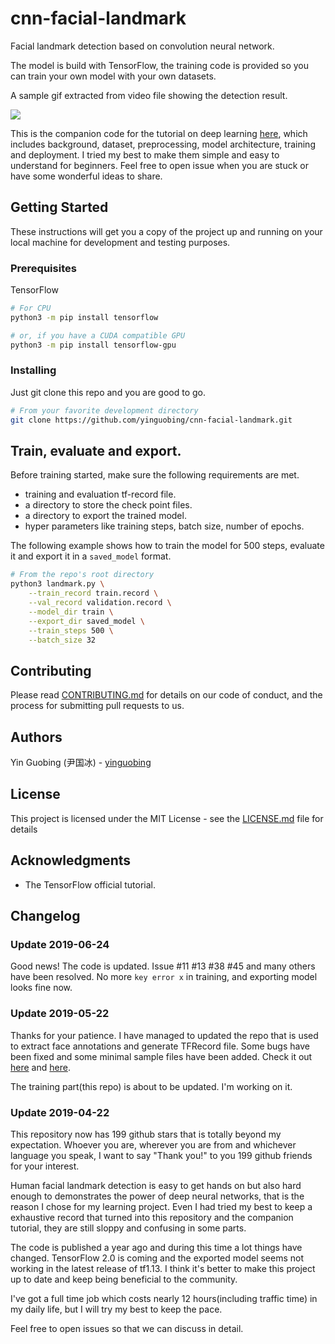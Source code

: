 # cnn-facial-landmark

Facial landmark detection based on convolution neural network.

The model is build with TensorFlow, the training code is provided so you can train your own model with your own datasets.

A sample gif extracted from video file showing the detection result.

![](https://github.com/yinguobing/cnn-facial-landmark/blob/master/demo01.gif)

This is the companion code for the tutorial on deep learning [here](https://yinguobing.com/facial-landmark-localization-by-deep-learning-background/), which includes background, dataset, preprocessing, model architecture, training and deployment. I tried my best to make them simple and easy to understand for beginners. Feel free to open issue when you are stuck or have some wonderful ideas to share.


## Getting Started

These instructions will get you a copy of the project up and running on your local machine for development and testing purposes.

### Prerequisites

TensorFlow

```bash
# For CPU
python3 -m pip install tensorflow

# or, if you have a CUDA compatible GPU
python3 -m pip install tensorflow-gpu

```

### Installing

Just git clone this repo and you are good to go.

```bash
# From your favorite development directory
git clone https://github.com/yinguobing/cnn-facial-landmark.git
```

## Train, evaluate and export.

Before training started, make sure the following requirements are met.
- training and evaluation tf-record file.
- a directory to store the check point files.
- a directory to export the trained model.
- hyper parameters like training steps, batch size, number of epochs.

The following example shows how to train the model for 500 steps, evaluate it and export it in a `saved_model` format.

```bash
# From the repo's root directory
python3 landmark.py \
    --train_record train.record \
    --val_record validation.record \
    --model_dir train \
    --export_dir saved_model \
    --train_steps 500 \
    --batch_size 32
```

## Contributing

Please read [CONTRIBUTING.md]() for details on our code of conduct, and the process for submitting pull requests to us.


## Authors

Yin Guobing (尹国冰) - [yinguobing](https://github.com/yinguobing/)


## License

This project is licensed under the MIT License - see the [LICENSE.md](LICENSE.md) file for details

## Acknowledgments

* The TensorFlow official tutorial.

## Changelog

### Update 2019-06-24
Good news! The code is updated. Issue #11 #13 #38 #45 and many others have been resolved. No more `key error x` in training, and exporting model looks fine now.

### Update 2019-05-22
Thanks for your patience. I have managed to updated the repo that is used to extract face annotations and generate TFRecord file. Some bugs have been fixed and some minimal sample files have been added. Check it out [here](https://github.com/yinguobing/image_utility) and [here](https://github.com/yinguobing/tfrecord_utility).

The training part(this repo) is about to be updated. I'm working on it.

### Update 2019-04-22
This repository now has 199 github stars that is totally beyond my expectation. Whoever you are, wherever you are from and whichever language you speak, I want to say "Thank you!" to you 199 github friends for your interest.

Human facial landmark detection is easy to get hands on but also hard enough to demonstrates the power of deep neural networks, that is the reason I chose for my learning project. Even I had tried my best to keep a exhaustive record that turned into this repository and the companion tutorial, they are still sloppy and confusing in some parts.

The code is published a year ago and during this time a lot things have changed. TensorFlow 2.0 is coming and the exported model seems not working in the latest release of tf1.13. I think it's better to make this project up to date and keep being beneficial to the community.

I've got a full time job which costs nearly 12 hours(including traffic time) in my daily life, but I will try my best to keep the pace.

Feel free to open issues so that we can discuss in detail.